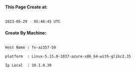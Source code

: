 
   
#### This Page Create at:

```bash

2023-05-29 - 05:46:45 UTC

```

#### Create By Machine:

```bash

Host Name : fv-az357-50

platform  : Linux-5.15.0-1037-azure-x86_64-with-glibc2.35

Ip Local  : 10.1.0.39

```

